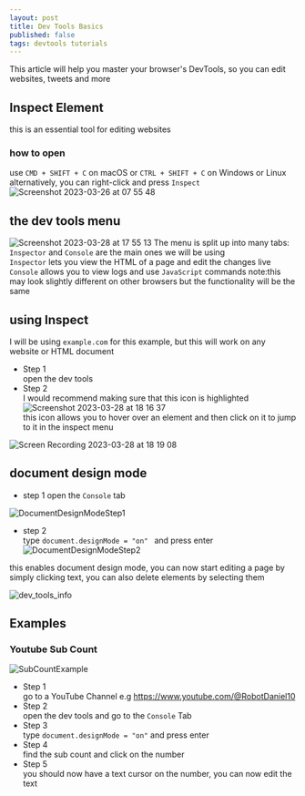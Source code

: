 ```yaml
---
layout: post
title: Dev Tools Basics
published: false
tags: devtools tutorials
---
```


This article will help you master your browser's DevTools, so you can edit websites, tweets and more


## Inspect Element
this is an essential tool for editing websites
### how to open
use `CMD + SHIFT + C` on macOS or `CTRL + SHIFT + C` on Windows or Linux  
alternatively, you can right-click and press `Inspect`  
![Screenshot 2023-03-26 at 07 55 48](https://user-images.githubusercontent.com/101746899/228312319-aa29faeb-06c1-48d7-8aa9-27b779172bf7.png)

## the dev tools menu
![Screenshot 2023-03-28 at 17 55 13](https://user-images.githubusercontent.com/101746899/228313810-ca9a52b2-da19-45df-8062-09d1bc61ada5.png)
The menu is split up into many tabs:  
`Inspector` and `Console` are the main ones we will be using  
`Inspector` lets you view the HTML of a page and edit the changes live  
`Console` allows you to view logs and use `JavaScript` commands
note:this may look slightly different on other browsers but the functionality will be the same

## using Inspect
I will be using `example.com` for this example, but this will work on any website or HTML document

- Step 1  
open the dev tools
- Step 2  
I would recommend making sure that this icon is highlighted  
![Screenshot 2023-03-28 at 18 16 37](https://user-images.githubusercontent.com/101746899/228317843-a0b1be7e-c4c4-4211-9b32-e68c73c781a3.png)  
this icon allows you to hover over an element and then click on it to jump to it in the inspect menu

![Screen Recording 2023-03-28 at 18 19 08](https://user-images.githubusercontent.com/101746899/228321095-eeee6266-2f56-4fd2-95ec-323f99cc689d.gif)

## document design mode
- step 1
open the `Console` tab   

![DocumentDesignModeStep1](https://user-images.githubusercontent.com/101746899/230598855-408f0089-65f2-4616-959a-92cbe8f96879.gif)



- step 2   
type `document.designMode = "on" ` and press enter
![DocumentDesignModeStep2](https://user-images.githubusercontent.com/101746899/230599575-1117d96b-3f24-45f6-bd53-370d19435602.gif)


this enables document design mode, you can now start editing a page by simply clicking text, you can also delete elements by selecting them  

![dev_tools_info](https://user-images.githubusercontent.com/101746899/230786311-5a1374e4-c72c-4f67-9d5f-6ad479ef72cf.gif)

## Examples

### Youtube Sub Count
![SubCountExample](https://user-images.githubusercontent.com/101746899/230873710-4eabff03-2c08-4dd3-83e1-d061b17f71e6.gif)
- Step 1  
go to a YouTube Channel e.g https://www.youtube.com/@RobotDaniel10
- Step 2  
open the dev tools and go to the `Console` Tab 
- Step 3  
type `document.designMode = "on"` and press enter
- Step 4  
find the sub count and click on the number
- Step 5  
you should now have a text cursor on the number, you can now edit the text 


